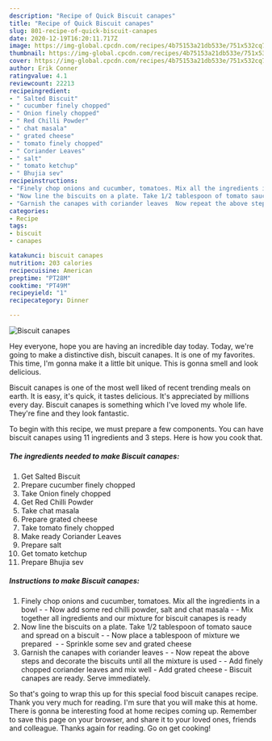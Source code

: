 ```yaml
---
description: "Recipe of Quick Biscuit canapes"
title: "Recipe of Quick Biscuit canapes"
slug: 801-recipe-of-quick-biscuit-canapes
date: 2020-12-19T16:20:11.717Z
image: https://img-global.cpcdn.com/recipes/4b75153a21db533e/751x532cq70/biscuit-canapes-recipe-main-photo.jpg
thumbnail: https://img-global.cpcdn.com/recipes/4b75153a21db533e/751x532cq70/biscuit-canapes-recipe-main-photo.jpg
cover: https://img-global.cpcdn.com/recipes/4b75153a21db533e/751x532cq70/biscuit-canapes-recipe-main-photo.jpg
author: Erik Conner
ratingvalue: 4.1
reviewcount: 22213
recipeingredient:
- " Salted Biscuit"
- " cucumber finely chopped"
- " Onion finely chopped"
- " Red Chilli Powder"
- " chat masala"
- " grated cheese"
- " tomato finely chopped"
- " Coriander Leaves"
- " salt"
- " tomato ketchup"
- " Bhujia sev"
recipeinstructions:
- "Finely chop onions and cucumber, tomatoes. Mix all the ingredients in a bowl  Now add some red chilli powder, salt and chat masala   Mix together all ingredients and our mixture for biscuit canapes is ready"
- "Now line the biscuits on a plate. Take 1/2 tablespoon of tomato sauce and spread on a biscuit  Now place a tablespoon of mixture we prepared   Sprinkle some sev and grated cheese"
- "Garnish the canapes with coriander leaves  Now repeat the above steps and decorate the biscuits until all the mixture is used  Add finely chopped coriander leaves and mix well Add grated cheese Biscuit canapes are ready. Serve immediately."
categories:
- Recipe
tags:
- biscuit
- canapes

katakunci: biscuit canapes 
nutrition: 203 calories
recipecuisine: American
preptime: "PT28M"
cooktime: "PT49M"
recipeyield: "1"
recipecategory: Dinner

---
```



![Biscuit canapes](https://img-global.cpcdn.com/recipes/4b75153a21db533e/751x532cq70/biscuit-canapes-recipe-main-photo.jpg)

Hey everyone, hope you are having an incredible day today. Today, we're going to make a distinctive dish, biscuit canapes. It is one of my favorites. This time, I'm gonna make it a little bit unique. This is gonna smell and look delicious.

Biscuit canapes is one of the most well liked of recent trending meals on earth. It is easy, it's quick, it tastes delicious. It's appreciated by millions every day. Biscuit canapes is something which I've loved my whole life. They're fine and they look fantastic.




To begin with this recipe, we must prepare a few components. You can have biscuit canapes using 11 ingredients and 3 steps. Here is how you cook that.

<!--inarticleads1-->

##### The ingredients needed to make Biscuit canapes:

1. Get  Salted Biscuit
1. Prepare  cucumber finely chopped
1. Take  Onion finely chopped
1. Get  Red Chilli Powder
1. Take  chat masala
1. Prepare  grated cheese
1. Take  tomato finely chopped
1. Make ready  Coriander Leaves
1. Prepare  salt
1. Get  tomato ketchup
1. Prepare  Bhujia sev




<!--inarticleads2-->

##### Instructions to make Biscuit canapes:

1. Finely chop onions and cucumber, tomatoes. Mix all the ingredients in a bowl -  - Now add some red chilli powder, salt and chat masala -  -  Mix together all ingredients and our mixture for biscuit canapes is ready
1. Now line the biscuits on a plate. Take 1/2 tablespoon of tomato sauce and spread on a biscuit -  - Now place a tablespoon of mixture we prepared  -  - Sprinkle some sev and grated cheese
1. Garnish the canapes with coriander leaves -  - Now repeat the above steps and decorate the biscuits until all the mixture is used -  - Add finely chopped coriander leaves and mix well - Add grated cheese - Biscuit canapes are ready. Serve immediately.




So that's going to wrap this up for this special food biscuit canapes recipe. Thank you very much for reading. I'm sure that you will make this at home. There is gonna be interesting food at home recipes coming up. Remember to save this page on your browser, and share it to your loved ones, friends and colleague. Thanks again for reading. Go on get cooking!
